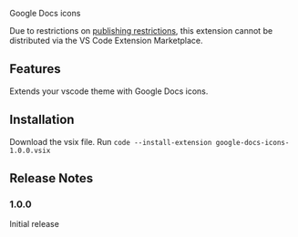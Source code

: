 Google Docs icons

Due to restrictions on [publishing restrictions](https://code.visualstudio.com/api/working-with-extensions/publishing-extension#publishing-extensions), this extension cannot be distributed via the VS Code Extension Marketplace.

## Features

Extends your vscode theme with Google Docs icons.

## Installation

Download the vsix file.
Run `code --install-extension google-docs-icons-1.0.0.vsix`

## Release Notes

### 1.0.0

Initial release